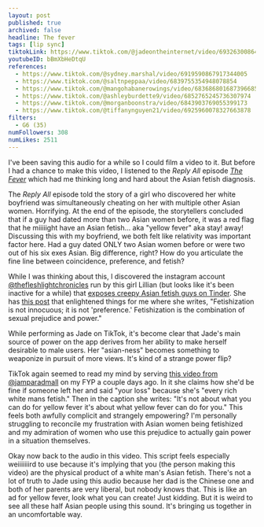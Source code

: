 ```yaml
---
layout: post
published: true
archived: false
headline: The fever
tags: [lip sync]
tiktokLink: https://www.tiktok.com/@jadeontheinternet/video/6932630086495538438
youtubeID: bBmXbHeDtqU
references:
  - https://www.tiktok.com/@sydney.marshal/video/6919590867917344005
  - https://www.tiktok.com/@saltnpeppaa/video/6839755354948078854
  - https://www.tiktok.com/@mangohabanerowings/video/6836868016873966853
  - https://www.tiktok.com/@ashleyburdette9/video/6852765245736307974
  - https://www.tiktok.com/@morganboonstra/video/6843903769055399173
  - https://www.tiktok.com/@tiffanynguyen21/video/6925960078327663878
filters:
  - G6 (35)
numFollowers: 308
numLikes: 2511
---
```


I've been saving this audio for a while so I could film a video to it. But before I had a chance to make this video, I listened to the _Reply All_ episode [ _The Fever_](https://gimletmedia.com/shows/reply-all/wbhjbr/27-the-fever) which had me thinking long and hard about the Asian fetish diagnosis.

The _Reply All_ episode told the story of a girl who discovered her white boyfriend was simultaneously cheating on her with multiple other Asian women. Horrifying. At the end of the episode, the storytellers concluded that if a guy had dated more than two Asian women before, it was a red flag that he miiiiight have an Asian fetish... aka "yellow fever" aka stay! away! Discussing this with my boyfriend, we both felt like relativity was important factor here. Had a guy dated ONLY two Asian women before or were two out of his six exes Asian. Big difference, right? How do you articulate the fine line between coincidence, preference, and fetish?

While I was thinking about this, I discovered the instagram account [@thefleshlightchronicles](https://www.instagram.com/thefleshlightchronicles/) run by this girl Lillian (but looks like it's been inactive for a while) that [exposes creepy Asian fetish guys on Tinder](https://www.vice.com/en/article/kzxpdn/fleshlight-chronicles-asian-fetish-tinder-memes). She has [this post](https://www.instagram.com/p/BgHxKJqhT1i/) that enlightened things for me where she writes, "Fetishization is not innocuous; it is not 'preference.' Fetishization is the combination of sexual prejudice and power."

While performing as Jade on TikTok, it's become clear that Jade's main source of power on the app derives from her ability to make herself desirable to male users. Her "asian-ness" becomes something to weaponize in pursuit of more views. It's kind of a strange power flip?

TikTok again seemed to read my mind by serving [this video from @jamparadmall](https://www.tiktok.com/@jamparadmall/video/6932608387876277510) on my FYP a couple days ago. In it she claims how she'd be fine if someone left her and said "your loss" because she's "every rich white mans fetish." Then in the caption she writes: "It's not about what you can do for yellow fever it's about what yellow fever can do for you." This feels both awfully complicit and strangely empowering? I'm personally struggling to reconcile my frustration with Asian women being fetishized and my admiration of women who use this prejudice to actually gain power in a situation themselves.

Okay now back to the audio in this video. This script feels especially weiiiiiiird to use because it's implying that you (the person making this video) are the physical product of a white man's Asian fetish. There's not a lot of truth to Jade using this audio because her dad is the Chinese one and both of her parents are very liberal, but nobody knows that. This is like an ad for yellow fever, look what you can create! Just kidding. But it is weird to see all these half Asian people using this sound. It's bringing us together in an uncomfortable way.
